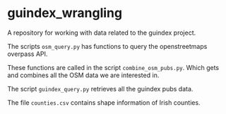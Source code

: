 # guindex_wrangling
A repository for working with data related to the guindex project.

The scripts `osm_query.py` has functions to query the openstreetmaps 
overpass API.

These functions are called in the script `combine_osm_pubs.py`.
Which gets and combines all the OSM data we are interested in.

The script `guindex_query.py` retrieves all the guindex pubs data.

The file `counties.csv` contains shape information of Irish counties.
